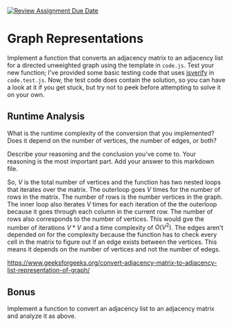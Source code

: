 [![Review Assignment Due Date](https://classroom.github.com/assets/deadline-readme-button-24ddc0f5d75046c5622901739e7c5dd533143b0c8e959d652212380cedb1ea36.svg)](https://classroom.github.com/a/hFs1pb0z)
# Graph Representations

Implement a function that converts an adjacency matrix to an adjacency list for
a directed unweighted graph using the template in `code.js`. Test your new
function; I've provided some basic testing code that uses
[jsverify](https://jsverify.github.io/) in `code.test.js`. Now, the test code
does contain the solution, so you can have a look at it if you get stuck, but
try not to peek before attempting to solve it on your own.

## Runtime Analysis

What is the runtime complexity of the conversion that you implemented? Does it
depend on the number of vertices, the number of edges, or both?

Describe your reasoning and the conclusion you've come to. Your reasoning is the
most important part. Add your answer to this markdown file.


So, $V$ is the total number of vertices and the function has two nested loops that iterates over the matrix. The outerloop goes $V$ times for the number of rows in the matrix. The number of rows is the number vertices in the graph. The inner loop also iterates $V$ times for each iteration of the the outerloop because it goes through each column in the current row. The number of rows also corresponds to the number of vertices. This would gve the number of iterations $V*V$ and a time complexity of $O(V^2)$. The edges aren't depended on for the complexity because the function has to check every cell in the matrix to figure out if an edge exists between the vertices. This means it depends on the number of vertices and not the number of edegs.


https://www.geeksforgeeks.org/convert-adjacency-matrix-to-adjacency-list-representation-of-graph/
## Bonus

Implement a function to convert an adjacency list to an adjacency matrix and
analyze it as above.
